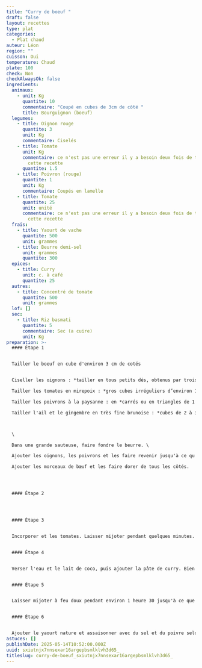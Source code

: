 ```yaml
---
title: "Curry de boeuf "
draft: false
layout: recettes
type: plat
categories:
  - Plat chaud
auteur: Léon
region: ""
cuisson: Oui
temperature: Chaud
plate: 100
check: Non
checkAlwaysOk: false
ingredients:
  animaux:
    - unit: Kg
      quantite: 10
      commentaire: "Coupé en cubes de 3cm de côté "
      title: Bourguignon (boeuf)
  legumes:
    - title: Oignon rouge
      quantite: 3
      unit: Kg
      commentaire: Ciselés
    - title: Tomate
      unit: Kg
      commentaire: ce n'est pas une erreur il y a besoin deux fois de tomates dans
        cette recette
      quantite: 1.5
    - title: Poivron (rouge)
      quantite: 1
      unit: Kg
      commentaire: Coupés en lamelle
    - title: Tomate
      quantite: 25
      unit: unité
      commentaire: ce n'est pas une erreur il y a besoin deux fois de tomates dans
        cette recette
  frais:
    - title: Yaourt de vache
      quantite: 500
      unit: grammes
    - title: Beurre demi-sel
      unit: grammes
      quantite: 300
  epices:
    - title: Curry
      unit: c. à café
      quantite: 25
  autres:
    - title: Concentré de tomate
      quantite: 500
      unit: grammes
  lof: []
  sec:
    - title: Riz basmati
      quantite: 5
      commentaire: Sec (a cuire)
      unit: Kg
preparation: >-
  #### Étape 1


  Tailler le boeuf en cube d'environ 3 cm de cotés


  Ciseller les oignons : *tailler en tous petits dés, obtenus par trois coupes successives (largeur, hauteur et longueur)*

  Tailler les tomates en mirepoix : *gros cubes irréguliers d’environ 1 cm de côté*

  Tailler les poivrons à la paysanne : en *carrés ou en triangles de 1 cm de section*

  Tailler l'ail et le gingembre en très fine brunoise : *cubes de 2 à 3 mm de côté*



  \

  Dans une grande sauteuse, faire fondre le beurre. \

  Ajouter les oignons, les poivrons et les faire revenir jusqu'à ce qu'ils soient dorés.

  Ajouter les morceaux de bœuf et les faire dorer de tous les côtés.




  #### Étape 2




  #### Étape 3


  Incorporer et les tomates. Laisser mijoter pendant quelques minutes.


  #### Étape 4


  Verser l'eau et le lait de coco, puis ajouter la pâte de curry. Bien mélanger.


  #### Étape 5


  Laisser mijoter à feu doux pendant environ 1 heure 30 jusqu'à ce que le boeuf soit tendre.


  #### Étape 6


  Ajouter le yaourt nature et assaisonner avec du sel et du poivre selon votre goût. Laisser mijoter pendant encore 10 minutes.
astuces: []
publishDate: 2025-05-14T10:52:00.000Z
uuid: sxiutnjx7nnsexar16argepbsmlklvh3d65_
titleslug: curry-de-boeuf_sxiutnjx7nnsexar16argepbsmlklvh3d65_
---
```

